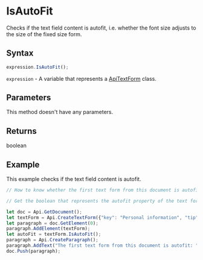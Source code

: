 # IsAutoFit

Checks if the text field content is autofit, i.e. whether the font size adjusts to the size of the fixed size form.

## Syntax

```javascript
expression.IsAutoFit();
```

`expression` - A variable that represents a [ApiTextForm](../ApiTextForm.md) class.

## Parameters

This method doesn't have any parameters.

## Returns

boolean

## Example

This example checks if the text field content is autofit.

```javascript editor-pdf
// How to know whether the first text form from this document is autofit.

// Get the boolean that represents the autofit property of the text form.

let doc = Api.GetDocument();
let textForm = Api.CreateTextForm({"key": "Personal information", "tip": "Enter your first name", "required": true, "placeholder": "First name", "comb": true, "maxCharacters": 10, "cellWidth": 3, "multiLine": false, "autoFit": false});
let paragraph = doc.GetElement(0);
paragraph.AddElement(textForm);
let autoFit = textForm.IsAutoFit();
paragraph = Api.CreateParagraph();
paragraph.AddText("The first text form from this document is autofit: " + autoFit);
doc.Push(paragraph);
```
